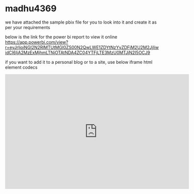 # madhu4369
we have attached the sample pbix file for you to look into it and create it as per your requirements

below is the link for the power bi report to view it online
https://app.powerbi.com/view?r=eyJrIjoiNGI2N2RlMTUtMGI0ZS00N2QwLWE1ZDYtNzYyZDFjM2U2M2JjIiwidCI6IjA2MzExMjhmLTNjOTAtNDA4ZC04YTFjLTE3MzU0MTJjN2I5OCJ9

if you want to add it to a personal blog or to a site, use below iframe html element codecs

<iframe title="Sales Analysis AC" width="600" height="373.5" src="https://app.powerbi.com/view?r=eyJrIjoiNGI2N2RlMTUtMGI0ZS00N2QwLWE1ZDYtNzYyZDFjM2U2M2JjIiwidCI6IjA2MzExMjhmLTNjOTAtNDA4ZC04YTFjLTE3MzU0MTJjN2I5OCJ9" frameborder="0" allowFullScreen="true"></iframe>
